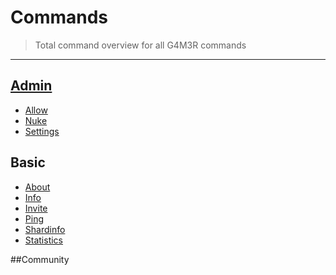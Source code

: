 # Commands

> Total command overview for all G4M3R commands

---

## [Admin](/commands/admin.md)

* [Allow](/commands/admin/allow.md)
* [Nuke](/commands/admin/nuke.md)
* [Settings](/commands/admin/settings.md)

## Basic

* [About](/commands/basic/about.md)
* [Info](/commands/basic/info.md)
* [Invite](/commands/basic/invite.md)
* [Ping](/commands/basic/ping.md)
* [Shardinfo](/commands/basic/shardinfo.md)
* [Statistics](/commands/basic/statistics.md)

##Community
